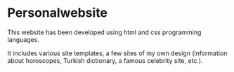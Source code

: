 # Personalwebsite

This website has been developed using html and css programming languages. 

It includes various site templates, a few sites of my own design (information about horoscopes, Turkish dictionary, a famous celebrity site, etc.). 
